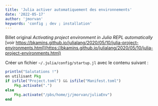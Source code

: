 ```yaml
---
title: 'Julia activer automatiquement des environnements'
date: '2022-05-17'
author: 'jmorvan'
keywords: 'config ; dev ; installation'
--- 
```

 
Billet original _Activating project environment in Julia REPL automatically_ [voir https://bkamins.github.io/julialang/2020/05/10/julia-project-environments.html](https://bkamins.github.io/julialang/2020/05/10/julia-project-environments.html)

Créer un fichier `~/.julia/config/startup.jl` avec le contenu suivant :

```julia
println("Salutations !")
en utilisant Pkg
if isfile("Project.toml") && isfile("Manifest.toml")
    Pkg.activate(".")
else
    Pkg.activate("/pbs/home/j/jmorvan/juliaEnv")
end
```